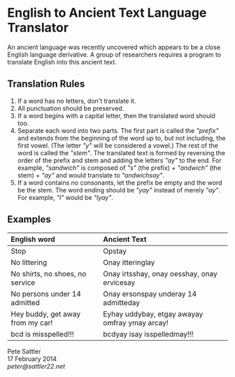 # English to Ancient Text Language Translator

An ancient language was recently uncovered which appears to be a close English language derivative. A group of researchers 
requires a program to translate English into this ancient text. 

## Translation Rules

1. If a word has no letters, don't translate it.
2. All punctuation should be preserved.
3. If a word begins with a capital letter, then the translated word should too.
4. Separate each word into two parts. The first part is called the _"prefix"_ and extends from the beginning of the word up 
to, but not including, the first vowel. (The letter _"y"_ will be considered a vowel.) The rest of the word is called 
the _"stem"_. The translated text is formed by reversing the order of the prefix and stem and adding the letters _"ay"_ to 
the end. For example, _"sandwich"_ is composed of _"s"_ (the prefix) + _"andwich"_ (the stem) + _"ay"_ and would translate 
to _"andwichsay"_.
6. If a word contains no consonants, let the prefix be empty and the word be the stem. The word ending should be _"yay"_ 
instead of merely _"ay"_. For example, _"l"_ would be _"lyay"_.

## Examples

English word                     | Ancient Text
:-----------                     | :-----------
Stop                             | Opstay
No littering                     | Onay itteringlay
No shirts, no shoes, no service  | Onay irtsshay, onay oesshay, onay ervicesay
No persons under 14 admitted     | Onay ersonspay underay 14 admitteday
Hey buddy, get away from my car! | Eyhay uddybay, etgay awayay omfray ymay arcay!
bcd is misspelled!!!             | bcdyay isay isspelledmay!!!

Pete Sattler   
17 February 2014  
_peter@sattler22.net_  
